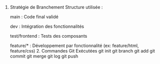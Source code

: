 1. Stratégie de Branchement
Structure utilisée :

    main : Code final validé

    dev : Intégration des fonctionnalités

    test/frontend : Tests des composants

    feature/* : Développement par fonctionnalité (ex: feature/html, feature/css)
   2. Commandes Git Exécutées
   git init
  git branch
git add
git commit
git merge
git log
git push
